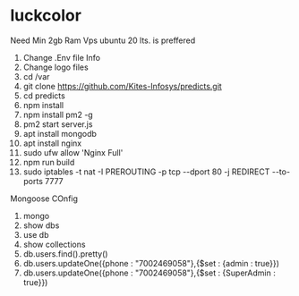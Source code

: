 # luckcolor
Need Min 2gb Ram Vps ubuntu 20 lts. is preffered


1. Change .Env file Info
2. Change logo files
3. cd /var
4. git clone https://github.com/Kites-Infosys/predicts.git
5. cd predicts
6. npm install
7. npm install pm2 -g
8. pm2 start server.js
9. apt install mongodb
10. apt install nginx
11. sudo ufw allow 'Nginx Full'
12. npm run build
13. sudo iptables -t nat -I PREROUTING -p tcp --dport 80 -j REDIRECT --to-ports 7777







Mongoose COnfig
1.  mongo
2.  show dbs
3. use db
4. show collections
5. db.users.find().pretty()
6. db.users.updateOne({phone : "7002469058"},{$set : {admin : true}})
7. db.users.updateOne({phone : "7002469058"},{$set : {SuperAdmin : true}})
